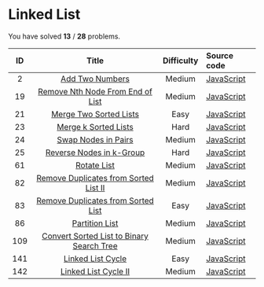 # Linked List 
You have solved  **13** / **28** problems.

| ID | Title | Difficulty | Source code |
|:--:|:-----:|:----------:|:------------|
| 2 | [Add Two Numbers](https://leetcode.com/problems/add-two-numbers/)| Medium | [JavaScript](../add-two-numbers/JavaScript.js) |
| 19 | [Remove Nth Node From End of List](https://leetcode.com/problems/remove-nth-node-from-end-of-list/)| Medium | [JavaScript](../remove-nth-node-from-end-of-list/JavaScript.js) |
| 21 | [Merge Two Sorted Lists](https://leetcode.com/problems/merge-two-sorted-lists/)| Easy | [JavaScript](../merge-two-sorted-lists/JavaScript.js) |
| 23 | [Merge k Sorted Lists](https://leetcode.com/problems/merge-k-sorted-lists/)| Hard | [JavaScript](../merge-k-sorted-lists/JavaScript.js) |
| 24 | [Swap Nodes in Pairs](https://leetcode.com/problems/swap-nodes-in-pairs/)| Medium | [JavaScript](../swap-nodes-in-pairs/JavaScript.js) |
| 25 | [Reverse Nodes in k-Group](https://leetcode.com/problems/reverse-nodes-in-k-group/)| Hard | [JavaScript](../reverse-nodes-in-k-group/JavaScript.js) |
| 61 | [Rotate List](https://leetcode.com/problems/rotate-list/)| Medium | [JavaScript](../rotate-list/JavaScript.js) |
| 82 | [Remove Duplicates from Sorted List II](https://leetcode.com/problems/remove-duplicates-from-sorted-list-ii/)| Medium | [JavaScript](../remove-duplicates-from-sorted-list-ii/JavaScript.js) |
| 83 | [Remove Duplicates from Sorted List](https://leetcode.com/problems/remove-duplicates-from-sorted-list/)| Easy | [JavaScript](../remove-duplicates-from-sorted-list/JavaScript.js) |
| 86 | [Partition List](https://leetcode.com/problems/partition-list/)| Medium | [JavaScript](../partition-list/JavaScript.js) |
| 109 | [Convert Sorted List to Binary Search Tree](https://leetcode.com/problems/convert-sorted-list-to-binary-search-tree/)| Medium | [JavaScript](../convert-sorted-list-to-binary-search-tree/JavaScript.js) |
| 141 | [Linked List Cycle](https://leetcode.com/problems/linked-list-cycle/)| Easy | [JavaScript](../linked-list-cycle/JavaScript.js) |
| 142 | [Linked List Cycle II](https://leetcode.com/problems/linked-list-cycle-ii/)| Medium | [JavaScript](../linked-list-cycle-ii/JavaScript.js) |
